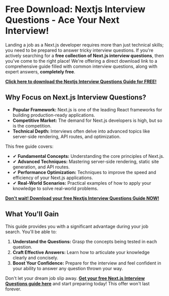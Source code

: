# Free Download: Nextjs Interview Questions - Ace Your Next Interview!

Landing a job as a Next.js developer requires more than just technical skills; you need to be prepared to answer tricky interview questions. If you're actively searching for a **free collection of Next.js interview questions**, then you've come to the right place! We're offering a direct download link to a comprehensive guide filled with common interview questions, along with expert answers, **completely free**.

[**Click here to download the Nextjs Interview Questions Guide for FREE!**](https://udemywork.com/nextjs-interview-questions)

## Why Focus on Next.js Interview Questions?

*   **Popular Framework:** Next.js is one of the leading React frameworks for building production-ready applications.
*   **Competitive Market:** The demand for Next.js developers is high, but so is the competition.
*   **Technical Depth:** Interviews often delve into advanced topics like server-side rendering, API routes, and optimization.

This free guide covers:

*   ✔ **Fundamental Concepts:** Understanding the core principles of Next.js.
*   ✔ **Advanced Techniques:** Mastering server-side rendering, static site generation, and API routes.
*   ✔ **Performance Optimization:** Techniques to improve the speed and efficiency of your Next.js applications.
*   ✔ **Real-World Scenarios:** Practical examples of how to apply your knowledge to solve real-world problems.

[**Don't wait! Download your free Nextjs Interview Questions Guide NOW!**](https://udemywork.com/nextjs-interview-questions)

## What You'll Gain

This guide provides you with a significant advantage during your job search. You'll be able to:

1.  **Understand the Questions:** Grasp the concepts being tested in each question.
2.  **Craft Effective Answers:** Learn how to articulate your knowledge clearly and concisely.
3.  **Boost Your Confidence:** Prepare for the interview and feel confident in your ability to answer any question thrown your way.

Don't let your dream job slip away. **[Get your free Next.js Interview Questions guide here](https://udemywork.com/nextjs-interview-questions)** and start preparing today! This offer won't last forever.
